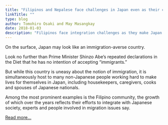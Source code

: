 ```yaml
---
title: "Filipinos and Nepalese face challenges in Japan even as their communities grow"
linkTitle: ""
type: blog
author: Tomohiro Osaki and May Masangkay
date: 2018-01-03
description: "Filipinos face integration challenges as they make Japan their home"
---
```

On the surface, Japan may look like an immigration-averse country.

Look no further than Prime Minister Shinzo Abe’s repeated declarations in the Diet that he has no intention of accepting “immigrants.”

But while this country is uneasy about the notion of immigration, it is simultaneously host to many non-Japanese people working hard to make lives for themselves in Japan, including housekeepers, caregivers, cooks and spouses of Japanese nationals.

Among the most prominent examples is the Filipino community, the growth of which over the years reflects their efforts to integrate with Japanese society, experts and people involved in migration issues say.

[Read more...](https://www.japantimes.co.jp/news/2018/01/03/national/filipinos-nepalese-face-challenges-japan-even-communities-grow/)

